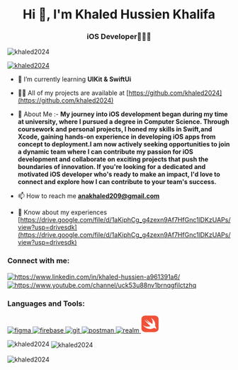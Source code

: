 <h1 align="center">Hi 👋, I'm Khaled Hussien Khalifa</h1>
<h3 align="center">iOS Developer🧑🏻‍💻</h3>

<p align="left"> <img src="https://komarev.com/ghpvc/?username=khaled2024&label=Profile%20views&color=0e75b6&style=flat" alt="khaled2024" /> </p>

<p align="left"> <a href="https://github.com/ryo-ma/github-profile-trophy"><img src="https://github-profile-trophy.vercel.app/?username=khaled2024" alt="khaled2024" /></a> </p>

- 🌱 I’m currently learning **UIKit & SwiftUi**

- 👨‍💻 All of my projects are available at [https://github.com/khaled2024](https://github.com/khaled2024)

- 📃 About Me :- **My journey into iOS development began during my time at university, where I pursued a degree in Computer Science. Through coursework and personal projects, I honed my skills in Swift,and Xcode, gaining hands-on experience in developing iOS apps from concept to deployment.I am now actively seeking opportunities to join a dynamic team where I can contribute my passion for iOS development and collaborate on exciting projects that push the boundaries of innovation. If you're looking for a dedicated and motivated iOS developer who's ready to make an impact, I'd love to connect and explore how I can contribute to your team's success.**

- 📫 How to reach me **anakhaled209@gmail.com**

- 📄 Know about my experiences [https://drive.google.com/file/d/1aKiphCg_g4zexn9Af7HfGnc1lDKzUAPs/view?usp=drivesdk](https://drive.google.com/file/d/1aKiphCg_g4zexn9Af7HfGnc1lDKzUAPs/view?usp=drivesdk)

<h3 align="left">Connect with me:</h3>
<p align="left">
<a href="https://linkedin.com/in/https://www.linkedin.com/in/khaled-hussien-a961391a6/" target="blank"><img align="center" src="https://raw.githubusercontent.com/rahuldkjain/github-profile-readme-generator/master/src/images/icons/Social/linked-in-alt.svg" alt="https://www.linkedin.com/in/khaled-hussien-a961391a6/" height="30" width="40" /></a>
<a href="https://www.youtube.com/c/https://www.youtube.com/channel/uck53u88nv1brnqgfilctzhq" target="blank"><img align="center" src="https://raw.githubusercontent.com/rahuldkjain/github-profile-readme-generator/master/src/images/icons/Social/youtube.svg" alt="https://www.youtube.com/channel/uck53u88nv1brnqgfilctzhq" height="30" width="40" /></a>
</p>

<h3 align="left">Languages and Tools:</h3>
<p align="left"> <a href="https://www.figma.com/" target="_blank" rel="noreferrer"> <img src="https://www.vectorlogo.zone/logos/figma/figma-icon.svg" alt="figma" width="40" height="40"/> </a> <a href="https://firebase.google.com/" target="_blank" rel="noreferrer"> <img src="https://www.vectorlogo.zone/logos/firebase/firebase-icon.svg" alt="firebase" width="40" height="40"/> </a> <a href="https://git-scm.com/" target="_blank" rel="noreferrer"> <img src="https://www.vectorlogo.zone/logos/git-scm/git-scm-icon.svg" alt="git" width="40" height="40"/> </a> <a href="https://postman.com" target="_blank" rel="noreferrer"> <img src="https://www.vectorlogo.zone/logos/getpostman/getpostman-icon.svg" alt="postman" width="40" height="40"/> </a> <a href="https://realm.io/" target="_blank" rel="noreferrer"> <img src="https://raw.githubusercontent.com/bestofjs/bestofjs-webui/8665e8c267a0215f3159df28b33c365198101df5/public/logos/realm.svg" alt="realm" width="40" height="40"/> </a> <a href="https://developer.apple.com/swift/" target="_blank" rel="noreferrer"> <img src="https://raw.githubusercontent.com/devicons/devicon/master/icons/swift/swift-original.svg" alt="swift" width="40" height="40"/> </a> </p>

<p><img align="left" src="https://github-readme-stats.vercel.app/api/top-langs?username=khaled2024&show_icons=true&locale=en&layout=compact" alt="khaled2024" /></p>

<p>&nbsp;<img align="center" src="https://github-readme-stats.vercel.app/api?username=khaled2024&show_icons=true&locale=en" alt="khaled2024" /></p>

<p><img align="center" src="https://github-readme-streak-stats.herokuapp.com/?user=khaled2024&" alt="khaled2024" /></p>
